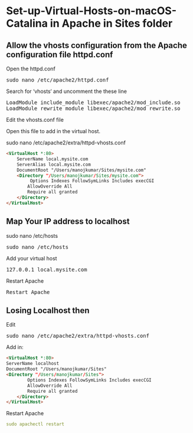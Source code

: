# Set-up-Virtual-Hosts-on-macOS-Catalina in Apache in Sites folder

## Allow the vhosts configuration from the Apache configuration file httpd.conf

Open the httpd.conf
<pre>
sudo nano /etc/apache2/httpd.conf
</pre>

Search for ‘vhosts‘ and uncomment the  these line

<pre>
LoadModule include_module libexec/apache2/mod_include.so
LoadModule rewrite_module libexec/apache2/mod_rewrite.so
</pre>

Edit the vhosts.conf file

Open this file to add in the virtual host.

sudo nano /etc/apache2/extra/httpd-vhosts.conf


```html
<VirtualHost *:80>
    ServerName local.mysite.com
    ServerAlias local.mysite.com
    DocumentRoot "/Users/manojkumar/Sites/mysite.com"
    <Directory "/Users/manojkumar/Sites/mysite.com">
         Options Indexes FollowSymLinks Includes execCGI
        AllowOverride All
        Require all granted
    </Directory>
</VirtualHost>
```


## Map Your IP address to localhost

sudo nano /etc/hosts

<pre>
sudo nano /etc/hosts
</pre>

Add your virtual host 
<pre>
127.0.0.1 local.mysite.com
</pre>

Restart Apache

<pre>
Restart Apache
</pre>

## Losing Localhost then

Edit
<pre>
sudo nano /etc/apache2/extra/httpd-vhosts.conf
</pre>

Add in:

```html
<VirtualHost *:80>
ServerName localhost
DocumentRoot "/Users/manojkumar/Sites"
<Directory "/Users/manojkumar/Sites">
        Options Indexes FollowSymLinks Includes execCGI
        AllowOverride All
        Require all granted
    </Directory>
</VirtualHost>
```

Restart Apache

```yaml
sudo apachectl restart
```
